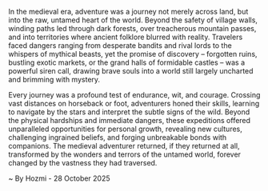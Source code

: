 
In the medieval era, adventure was a journey not merely across land, but into the raw, untamed heart of the world. Beyond the safety of village walls, winding paths led through dark forests, over treacherous mountain passes, and into territories where ancient folklore blurred with reality. Travelers faced dangers ranging from desperate bandits and rival lords to the whispers of mythical beasts, yet the promise of discovery – forgotten ruins, bustling exotic markets, or the grand halls of formidable castles – was a powerful siren call, drawing brave souls into a world still largely uncharted and brimming with mystery.

Every journey was a profound test of endurance, wit, and courage. Crossing vast distances on horseback or foot, adventurers honed their skills, learning to navigate by the stars and interpret the subtle signs of the wild. Beyond the physical hardships and immediate dangers, these expeditions offered unparalleled opportunities for personal growth, revealing new cultures, challenging ingrained beliefs, and forging unbreakable bonds with companions. The medieval adventurer returned, if they returned at all, transformed by the wonders and terrors of the untamed world, forever changed by the vastness they had traversed.

~ By Hozmi - 28 October 2025
